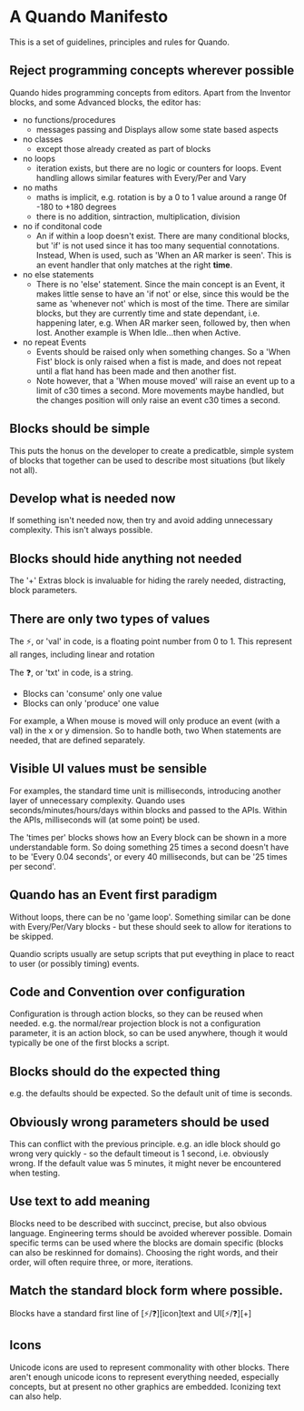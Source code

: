 # A Quando Manifesto

This is a set of guidelines, principles and rules for Quando.

## Reject programming concepts wherever possible

Quando hides programming concepts from editors.  Apart from the Inventor blocks, and some Advanced blocks, the editor has:
- no functions/procedures
  - messages passing and Displays allow some state based aspects
- no classes
  - except those already created as part of blocks
- no loops
  - iteration exists, but there are no logic or counters for loops.  Event handling allows similar features with Every/Per and Vary
- no maths
  - maths is implicit, e.g. rotation is by a 0 to 1 value around a range 0f -180 to +180 degrees
  - there is no addition, sintraction, multiplication, division
- no if conditonal code
  - An if within a loop doesn't exist. There are many conditional blocks, but 'if' is not used since it has too many sequential connotations.  Instead, When is used, such as 'When an AR marker is seen'.  This is an event handler that only matches at the right **time**.
- no else statements
  - There is no 'else' statement.  Since the main concept is an Event, it makes little sense to have an 'if not' or else, since this would be the same as 'whenever not' which is most of the time.  There are similar blocks, but they are currently time and state dependant, i.e. happening later, e.g. When AR marker seen, followed by, then when lost.  Another example is When Idle...then when Active.
- no repeat Events
  - Events should be raised only when something changes.  So a 'When Fist' block is only raised when a fist is made, and does not repeat until a flat hand has been made and then another fist.
  - Note however, that a 'When mouse moved' will raise an event up to a limit of c30 times a second.  More movements maybe handled, but the changes position will only raise an event c30 times a second. 
  
## Blocks should be simple

This puts the honus on the developer to create a predicatble, simple system of blocks that together can be used to describe most situations (but likely not all).

## Develop what is needed now

If something isn't needed now, then try and avoid adding unnecessary complexity.  This isn't always possible.

## Blocks should hide anything not needed

The '+' Extras block is invaluable for hiding the rarely needed, distracting, block parameters.

## There are only two types of values

The ⚡, or 'val' in code, is a floating point number from 0 to 1.  This represent all ranges, including linear and rotation

The ❓, or 'txt' in code, is a string.

- Blocks can 'consume' only one value
- Blocks can only 'produce' one value

For example, a When mouse is moved will only produce an event (with a val) in the x or y dimension.  So to handle both, two When statements are needed, that are defined separately.

## Visible UI values must be sensible

For examples, the standard time unit is milliseconds, introducing another layer of unnecessary complexity.  Quando uses seconds/minutes/hours/days within blocks and passed to the APIs.  Within the APIs, milliseconds will (at some point) be used.

The 'times per' blocks shows how an Every block can be shown in a more understandable form.  So doing something 25 times a second doesn't have to be 'Every 0.04 seconds', or every 40 milliseconds, but can be '25 times per second'.

## Quando has an Event first paradigm

Without loops, there can be no 'game loop'. Something similar can be done with Every/Per/Vary blocks - but these should seek to allow for iterations to be skipped.

Quandio scripts usually are setup scripts that put eveything in place to react to user (or possibly timing) events.

## Code and Convention over configuration

Configuration is through action blocks, so they can be reused when needed.  e.g. the normal/rear projection block is not a configuration parameter, it is an action block, so can be used anywhere, though it would typically be one of the first blocks a script.

## Blocks should do the expected thing

e.g. the defaults should be expected.  So the default unit of time is seconds.

## Obviously wrong parameters should be used

This can conflict with the previous principle.  e.g. an idle block should go wrong very quickly - so the default timeout is 1 second, i.e. obviously wrong.  If the default value was 5 minutes, it might never be encountered when testing.

## Use text to add meaning

Blocks need to be described with succinct, precise, but also obvious language.  Engineering terms should be avoided wherever possible.  Domain specific terms can be used where the blocks are domain specific (blocks can also be reskinned for domains).  Choosing the right words, and their order, will often require three, or more, iterations.

## Match the standard block form where possible.

Blocks have a standard first line of [⚡/❓][icon]text and UI[⚡/❓][+]

## Icons

Unicode icons are used to represent commonality with other blocks.  There aren't enough unicode icons to represent everything needed, especially concepts, but at present no other graphics are embedded.  Iconizing text can also help.